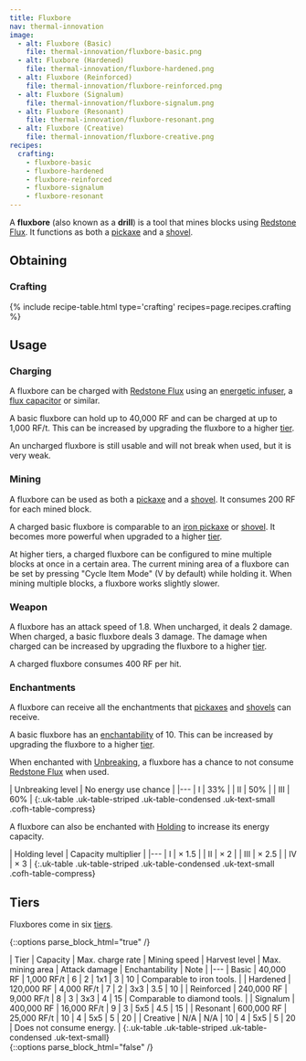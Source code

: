 ```yaml
---
title: Fluxbore
nav: thermal-innovation
image:
  - alt: Fluxbore (Basic)
    file: thermal-innovation/fluxbore-basic.png
  - alt: Fluxbore (Hardened)
    file: thermal-innovation/fluxbore-hardened.png
  - alt: Fluxbore (Reinforced)
    file: thermal-innovation/fluxbore-reinforced.png
  - alt: Fluxbore (Signalum)
    file: thermal-innovation/fluxbore-signalum.png
  - alt: Fluxbore (Resonant)
    file: thermal-innovation/fluxbore-resonant.png
  - alt: Fluxbore (Creative)
    file: thermal-innovation/fluxbore-creative.png
recipes:
  crafting:
    - fluxbore-basic
    - fluxbore-hardened
    - fluxbore-reinforced
    - fluxbore-signalum
    - fluxbore-resonant
---
```


A **fluxbore** (also known as a **drill**) is a tool that mines blocks using
[Redstone Flux](/docs/redstone-flux/). It functions as both a
[pickaxe](https://minecraft.gamepedia.com/Pickaxe) and a
[shovel](https://minecraft.gamepedia.com/Shovel).


Obtaining
---------

### Crafting
{% include recipe-table.html type='crafting' recipes=page.recipes.crafting %}


Usage
-----

### Charging
A fluxbore can be charged with [Redstone Flux](/docs/redstone-flux/) using an
[energetic infuser](/docs/energetic-infuser/), a [flux
capacitor](/docs/flux-capacitor/) or similar.

A basic fluxbore can hold up to 40,000 RF and can be charged at up to 1,000
RF/t. This can be increased by upgrading the fluxbore to a higher
[tier](#tiers).

An uncharged fluxbore is still usable and will not break when used, but it is
very weak.

### Mining
A fluxbore can be used as both a
[pickaxe](https://minecraft.gamepedia.com/Pickaxe) and a
[shovel](https://minecraft.gamepedia.com/Shovel). It consumes 200 RF for each
mined block.

A charged basic fluxbore is comparable to an [iron
pickaxe](https://minecraft.gamepedia.com/Iron_Pickaxe) or
[shovel](https://minecraft.gamepedia.com/Iron_Shovel). It becomes more powerful
when upgraded to a higher [tier](#tiers).

At higher tiers, a charged fluxbore can be configured to mine multiple blocks at
once in a certain area. The current mining area of a fluxbore can be set by
pressing "Cycle Item Mode" (V by default) while holding it. When mining multiple
blocks, a fluxbore works slightly slower.

### Weapon
A fluxbore has an attack speed of 1.8. When uncharged, it deals 2 damage. When
charged, a basic fluxbore deals 3 damage. The damage when charged can be
increased by upgrading the fluxbore to a higher [tier](#tiers).

A charged fluxbore consumes 400 RF per hit.

### Enchantments
A fluxbore can receive all the enchantments that
[pickaxes](https://minecraft.gamepedia.com/Pickaxe) and
[shovels](https://minecraft.gamepedia.com/Shovel) can receive.

A basic fluxbore has an
[enchantability](https://minecraft.gamepedia.com/Enchantability) of 10. This can
be increased by upgrading the fluxbore to a higher [tier](#tiers).

When enchanted with [Unbreaking](https://minecraft.gamepedia.com/Unbreaking), a
fluxbore has a chance to not consume [Redstone Flux](/docs/redstone-flux/) when
used.

| Unbreaking level | No energy use chance |
|---
| I | 33% |
| II | 50% |
| III | 60% |
{:.uk-table .uk-table-striped .uk-table-condensed .uk-text-small .cofh-table-compress}

A fluxbore can also be enchanted with [Holding](/docs/holding/) to increase its
energy capacity.

| Holding level | Capacity multiplier |
|---
| I | × 1.5 |
| II | × 2 |
| III | × 2.5 |
| IV | × 3 |
{:.uk-table .uk-table-striped .uk-table-condensed .uk-text-small .cofh-table-compress}


Tiers
-----

Fluxbores come in six [tiers](/docs/tiers/).

{::options parse_block_html="true" /}
<div class="uk-overflow-container">
| Tier | Capacity | Max. charge rate | Mining speed | Harvest level | Max. mining area | Attack damage | Enchantability | Note |
|---
| Basic | 40,000 RF | 1,000 RF/t | 6 | 2 | 1x1 | 3 | 10 | Comparable to iron tools. |
| Hardened | 120,000 RF | 4,000 RF/t | 7 | 2 | 3x3 | 3.5 | 10 |
| Reinforced | 240,000 RF | 9,000 RF/t | 8 | 3 | 3x3 | 4 | 15 | Comparable to diamond tools. |
| Signalum | 400,000 RF | 16,000 RF/t | 9 | 3 | 5x5 | 4.5 | 15 |
| Resonant | 600,000 RF | 25,000 RF/t | 10 | 4 | 5x5 | 5 | 20 |
| Creative | N/A | N/A | 10 | 4 | 5x5 | 5 | 20 | Does not consume energy. |
{:.uk-table .uk-table-striped .uk-table-condensed .uk-text-small}
</div>
{::options parse_block_html="false" /}
